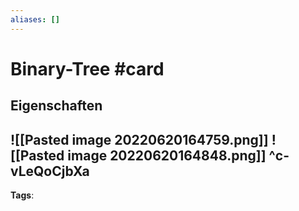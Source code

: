 ```yaml
---
aliases: []
---
```


# Binary-Tree #card
## Eigenschaften
![[Pasted image 20220620164759.png]]
![[Pasted image 20220620164848.png]]
^c-vLeQoCjbXa
---
**Tags**: 